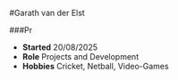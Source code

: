 #Garath van der Elst

###Pr
- **Started** 20/08/2025
- **Role** Projects and Development
- **Hobbies** Cricket, Netball, Video-Games